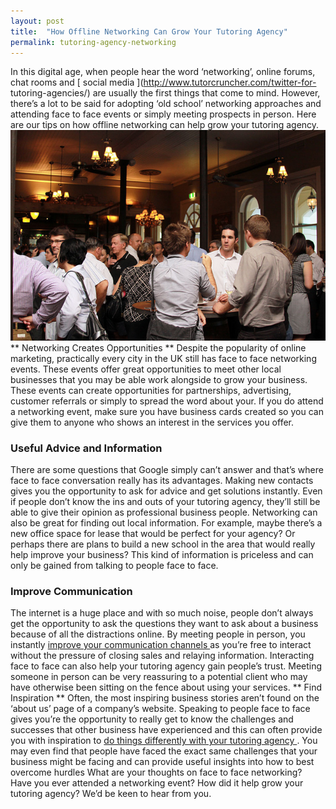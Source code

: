 ```yaml
---
layout: post
title:  "How Offline Networking Can Grow Your Tutoring Agency"
permalink: tutoring-agency-networking
---
```

In this digital age, when people hear the word ‘networking’, online forums,
chat rooms and [ social media ](http://www.tutorcruncher.com/twitter-for-
tutoring-agencies/) are usually the first things that come to mind. However,
there’s a lot to be said for adopting ‘old school’ networking approaches and
attending face to face events or simply meeting prospects in person. Here are
our tips on how offline networking can help grow your tutoring agency.
![Offline Networking](/img/blogs/Young_Chamber_Networking_Function.jpg) ** Networking
Creates Opportunities ** Despite the popularity of online marketing,
practically every city in the UK still has face to face networking events.
These events offer great opportunities to meet other local businesses that you
may be able work alongside to grow your business. These events can create
opportunities for partnerships, advertising, customer referrals or simply to
spread the word about your. If you do attend a networking event, make sure you
have business cards created so you can give them to anyone who shows an
interest in the services you offer. 

### Useful Advice and Information

There
are some questions that Google simply can’t answer and that’s where face to
face conversation really has its advantages. Making new contacts gives you the
opportunity to ask for advice and get solutions instantly. Even if people
don’t know the ins and outs of your tutoring agency, they’ll still be able to
give their opinion as professional business people. Networking can also be
great for finding out local information. For example, maybe there’s a new
office space for lease that would be perfect for your agency? Or perhaps there
are plans to build a new school in the area that would really help improve
your business? This kind of information is priceless and can only be gained
from talking to people face to face. 

### Improve Communication

The internet
is a huge place and with so much noise, people don’t always get the
opportunity to ask the questions they want to ask about a business because of
all the distractions online. By meeting people in person, you instantly [
improve your communication channels
](http://www.tutorcruncher.com/communication-is-key/) as you’re free to
interact without the pressure of closing sales and relaying information.
Interacting face to face can also help your tutoring agency gain people’s
trust. Meeting someone in person can be very reassuring to a potential client
who may have otherwise been sitting on the fence about using your services. **
Find Inspiration ** Often, the most inspiring business stories aren’t found on
the ‘about us’ page of a company’s website. Speaking to people face to face
gives you’re the opportunity to really get to know the challenges and
successes that other business have experienced and this can often provide you
with inspiration to [ do things differently with your tutoring agency
](http://www.tutorcruncher.com/grow-your-tutoring-business-outreach/) . You
may even find that people have faced the exact same challenges that your
business might be facing and can provide useful insights into how to best
overcome hurdles What are your thoughts on face to face networking? Have you
ever attended a networking event? How did it help grow your tutoring agency?
We’d be keen to hear from you.
